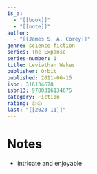 ```yaml
---
is_a:
  - "[[book]]"
  - "[[note]]"
author:
  - "[[James S. A. Corey]]"
genre: science fiction
series: The Expanse
series-number: 1
title: Leviathan Wakes
publisher: Orbit
published: 2011-06-15
isbn: 316134678
isbn13: 9780316134675
category: Fiction
rating: 👍👍
last: "[[2023-11]]"
---
```

# Notes
- intricate and enjoyable
